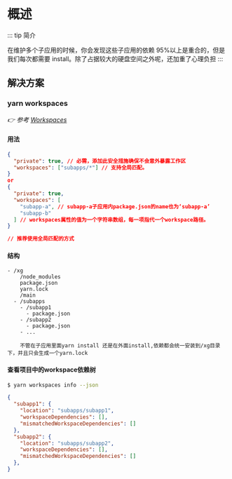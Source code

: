 # 概述

::: tip 简介

在维护多个子应用的时候，你会发现这些子应用的依赖 95%以上是重合的，但是我们每次都需要 install。除了占据较大的硬盘空间之外呢，还加重了心理负担
:::

## 解决方案

### yarn workspaces

_👉 参考 [Workspaces](https://classic.yarnpkg.com/en/docs/workspaces)_

#### 用法

```json
{
  "private": true, // 必需，添加此安全措施确保不会意外暴露工作区
  "workspaces": ["subapps/*"] // 支持全局匹配。
}
or
{
  "private": true,
  "workspaces": [
    "subapp-a", // subapp-a子应用内package.json的name也为‘subapp-a’
    "subapp-b"
  ] // workspaces属性的值为一个字符串数组，每一项指代一个workspace路径。
}

// 推荐使用全局匹配的方式
```

#### 结构
```
- /xg
    /node_modules
    package.json
    yarn.lock
    /main
  - /subapps
    - /subapp1
      - package.json
    - /subapp2
      - package.json
    - ...

    不管在子应用里面yarn install 还是在外面install,依赖都会统一安装到/xg目录下，并且只会生成一个yarn.lock
```
#### 查看项目中的workspace依赖树

```bash
$ yarn workspaces info --json
```

```json
{
  "subapp1": {
    "location": "subapps/subapp1",
    "workspaceDependencies": [],
    "mismatchedWorkspaceDependencies": []
  },
  "subapp2": {
    "location": "subapps/subapp2",
    "workspaceDependencies": [],
    "mismatchedWorkspaceDependencies": []
  },
}
```

